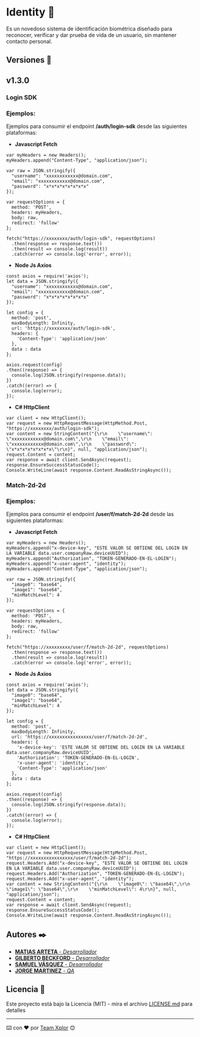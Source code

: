 # Identity 🔧
Es un novedoso sistema de identificación biométrica diseñado para reconocer, verificar y dar prueba de vida de un usuario, sin mantener contacto personal.

## Versiones 📌
## v1.3.0

### **Login SDK**
### Ejemplos:
Ejemplos para consumir el endpoint **/auth/login-sdk** desde las siguientes plataformas:
- **Javascript Fetch**
```
var myHeaders = new Headers();
myHeaders.append("Content-Type", "application/json");

var raw = JSON.stringify({
  "username": "xxxxxxxxxxxx@domain.com",
  "email": "xxxxxxxxxxxx@domain.com",
  "password": "x*x*x*x*x*x*x*x"
});

var requestOptions = {
  method: 'POST',
  headers: myHeaders,
  body: raw,
  redirect: 'follow'
};

fetch("https://xxxxxxxx/auth/login-sdk", requestOptions)
  .then(response => response.text())
  .then(result => console.log(result))
  .catch(error => console.log('error', error));
```

- **Node Js Axios**
```
const axios = require('axios');
let data = JSON.stringify({
  "username": "xxxxxxxxxxxx@domain.com",
  "email": "xxxxxxxxxxxx@domain.com",
  "password": "x*x*x*x*x*x*x*x"
});

let config = {
  method: 'post',
  maxBodyLength: Infinity,
  url: 'https://xxxxxxxx/auth/login-sdk',
  headers: { 
    'Content-Type': 'application/json'
  },
  data : data
};

axios.request(config)
.then((response) => {
  console.log(JSON.stringify(response.data));
})
.catch((error) => {
  console.log(error);
});
```

- **C# HttpClient**
```
var client = new HttpClient();
var request = new HttpRequestMessage(HttpMethod.Post, "https://xxxxxxxx/auth/login-sdk");
var content = new StringContent("{\r\n    \"username\": \"xxxxxxxxxxxx@domain.com\",\r\n    \"email\": \"xxxxxxxxxxxx@domain.com\",\r\n    \"password\": \"x*x*x*x*x*x*x*x\"\r\n}", null, "application/json");
request.Content = content;
var response = await client.SendAsync(request);
response.EnsureSuccessStatusCode();
Console.WriteLine(await response.Content.ReadAsStringAsync());
```

### **Match-2d-2d**
### Ejemplos:
Ejemplos para consumir el endpoint **/user/f/match-2d-2d** desde las siguientes plataformas:
- **Javascript Fetch**
```
var myHeaders = new Headers();
myHeaders.append("x-device-key", "ESTE VALOR SE OBTIENE DEL LOGIN EN LA VARIABLE data.user.companyRaw.deviceUUID");
myHeaders.append("Authorization", "TOKEN-GENERADO-EN-EL-LOGIN");
myHeaders.append("x-user-agent", "identity");
myHeaders.append("Content-Type", "application/json");

var raw = JSON.stringify({
  "image0": "base64",
  "image1": "base64",
  "minMatchLevel": 4
});

var requestOptions = {
  method: 'POST',
  headers: myHeaders,
  body: raw,
  redirect: 'follow'
};

fetch("https://xxxxxxxxx/user/f/match-2d-2d", requestOptions)
  .then(response => response.text())
  .then(result => console.log(result))
  .catch(error => console.log('error', error));
```

- **Node Js Axios**
```
const axios = require('axios');
let data = JSON.stringify({
  "image0": "base64",
  "image1": "base64",
  "minMatchLevel": 4
});

let config = {
  method: 'post',
  maxBodyLength: Infinity,
  url: 'https://xxxxxxxxxxxxxxxx/user/f/match-2d-2d',
  headers: { 
    'x-device-key': 'ESTE VALOR SE OBTIENE DEL LOGIN EN LA VARIABLE data.user.companyRaw.deviceUUID', 
    'Authorization': 'TOKEN-GENERADO-EN-EL-LOGIN', 
    'x-user-agent': 'identity', 
    'Content-Type': 'application/json'
  },
  data : data
};

axios.request(config)
.then((response) => {
  console.log(JSON.stringify(response.data));
})
.catch((error) => {
  console.log(error);
});
```

- **C# HttpClient**
```
var client = new HttpClient();
var request = new HttpRequestMessage(HttpMethod.Post, "https://xxxxxxxxxxxxxxxx/user/f/match-2d-2d");
request.Headers.Add("x-device-key", "ESTE VALOR SE OBTIENE DEL LOGIN EN LA VARIABLE data.user.companyRaw.deviceUUID");
request.Headers.Add("Authorization", "TOKEN-GENERADO-EN-EL-LOGIN");
request.Headers.Add("x-user-agent", "identity");
var content = new StringContent("{\r\n    \"image0\": \"base64\",\r\n    \"image1\": \"base64\",\r\n    \"minMatchLevel\": 4\r\n}", null, "application/json");
request.Content = content;
var response = await client.SendAsync(request);
response.EnsureSuccessStatusCode();
Console.WriteLine(await response.Content.ReadAsStringAsync());
```

## Autores ✒️
*  [**MATIAS ARTETA** - *Desarrollador*](https://github.com/matiasxplor)
* [**GILBERTO BECKFORD** - *Desarrollador*](https://github.com/GbeckXplor)
* [**SAMUEL VÁSQUEZ** - *Desarrollador*](https://github.com/samyr0722)
* [**JORGE MARTINEZ** - *QA*](https://github.com/jorgermp28)

## Licencia 📄
Este proyecto está bajo la Licencia (MIT) - mira el archivo [LICENSE.md](LICENSE.md) para detalles

---
⌨️ con ❤️ por [Team Xplor](https://getxplor.com) 😊

